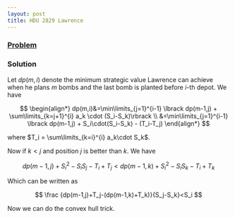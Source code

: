 ```yaml
---
layout: post
title: HDU 2829 Lawrence
---
```


### [Problem](http://acm.hdu.edu.cn/showproblem.php?pid=2829http://acm.hdu.edu.cn/showproblem.php?pid=2829)

### Solution
Let $dp(m, i)$ denote the minimum strategic value Lawrence can
achieve when he plans $m$ bombs and the last bomb is planted before
$i$-th depot. We have

$$
\begin{align*}
dp(m,i)&=\min\limits_{j=1}^{i-1} \lbrack dp(m-1,j) + \sum\limits_{k=j+1}^{i} a_k \cdot (S_i-S_k)\rbrack \\
&=\min\limits_{j=1}^{i-1} \lbrack dp(m-1,j) + S_i\cdot(S_i-S_k) - (T_i-T_j)
\end{align*}
$$

where $T_i = \sum\limits_{k=i}^{i} a_k\cdot S_k$.

Now if $k<j$ and position $j$ is better than $k$. We have

$$
dp(m-1,j) + S_i^2 - S_iS_j - T_i + T_j < dp(m-1,k) + S_i^2 - S_iS_k - T_i + T_k
$$

Which can be written as

$$
\frac {dp(m-1,j)+T_j-(dp(m-1,k)+T_k)}{S_j-S_k}<S_i
$$

Now we can do the convex hull trick.
